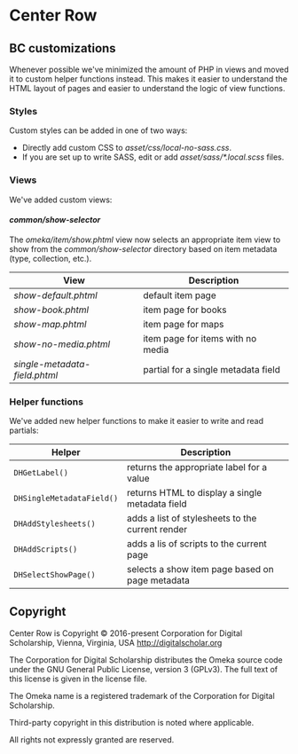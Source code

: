 # Center Row

## BC customizations

Whenever possible we've minimized the amount of PHP in views and moved it to custom helper functions instead. This makes
it easier to understand the HTML layout of pages and easier to understand the logic of view functions.

### Styles

Custom styles can be added in one of two ways:

* Directly add custom CSS to *asset/css/local-no-sass.css*.
* If you are set up to write SASS, edit or add *asset/sass/\*.local.scss* files.

### Views

We've added custom views:

#### *common/show-selector*

The *omeka/item/show.phtml* view now selects an appropriate item view to show from the *common/show-selector* directory
based on item metadata (type, collection, etc.).

| View | Description |
| ---  | ---         |
| *show-default.phtml* | default item page |
| *show-book.phtml* | item page for books |
| *show-map.phtml* | item page for maps |
| *show-no-media.phtml* | item page for items with no media |
| *single-metadata-field.phtml* | partial for a single metadata field |

### Helper functions

We've added new helper functions to make it easier to write and read partials:

| Helper | Description |
| ---    | ---         |
| `DHGetLabel()` | returns the appropriate label for a value |
| `DHSingleMetadataField()` | returns HTML to display a single metadata field |
| `DHAddStylesheets()` | adds a list of stylesheets to the current render |
| `DHAddScripts()` | adds a lis of scripts to the current page |
| `DHSelectShowPage()` | selects a show item page based on page metadata |

## Copyright

Center Row is Copyright © 2016-present Corporation for Digital Scholarship, Vienna, Virginia,
USA http://digitalscholar.org

The Corporation for Digital Scholarship distributes the Omeka source code under the GNU General Public License, version
3 (GPLv3). The full text of this license is given in the license file.

The Omeka name is a registered trademark of the Corporation for Digital Scholarship.

Third-party copyright in this distribution is noted where applicable.

All rights not expressly granted are reserved.
